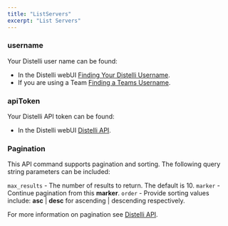```yaml
---
title: "ListServers"
excerpt: "List Servers"
---
```

### username

Your Distelli user name can be found:
* In the Distelli webUI [Finding Your Distelli Username](doc:finding-your-distelli-username).
* If you are using a Team [Finding a Teams Username](doc:finding-a-teams-distelli-username).

### apiToken

Your Distelli API token can be found:
* In the Distelli webUI [Distelli API](doc:distelli-api).

### Pagination

This API command supports pagination and sorting. The following query string parameters can be included:

`max_results` - The number of results to return. The default is 10.
`marker` - Continue pagination from this **marker**.
`order` - Provide sorting values include: **asc** | **desc** for ascending | descending respectively.

For more information on pagination see [Distelli API](doc:distelli-api#pagination).